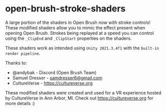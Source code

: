 # open-brush-stroke-shaders
A large portion of the shaders in Open Brush now with stroke controls!
These modified shaders allow you to mimic the effect present when opening Open Brush. Strokes being replayed at a speed you can control using the `_ClipEnd` and `_ClipStart` properties on the shaders.

These shaders work as intended using `Unity 2021.3.4f1` with the `built-in render pipeline`.

Thanks to:
- @andybak - Discord (Open Brush Team)
- Samuel Dresser - samdresser6@gmail.com
- CultureVerse - https://cultureverse.org

These modified shaders were created and used for a VR experience hosted by CultureVerse in Ann Arbor, MI.
Check out https://cultureverse.org for more details :)
